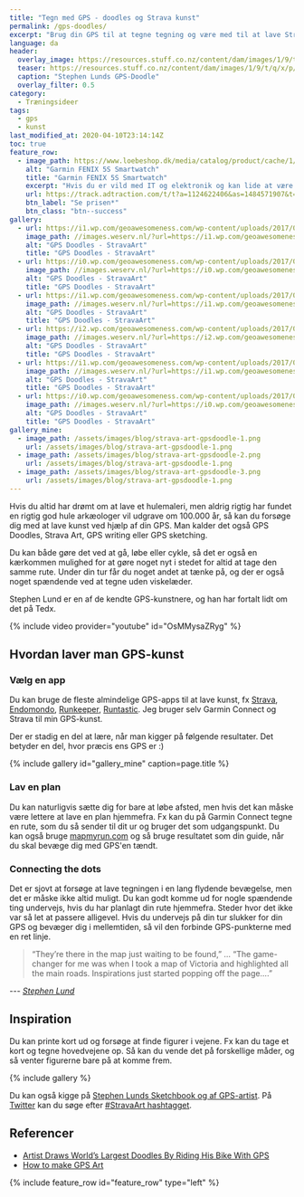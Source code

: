 ```yaml
---
title: "Tegn med GPS - doodles og Strava kunst"
permalink: /gps-doodles/
excerpt: "Brug din GPS til at tegne tegning og være med til at lave Strava Art og GPS-doodles."
language: da
header:
  overlay_image: https://resources.stuff.co.nz/content/dam/images/1/9/t/q/x/p/image.related.StuffLandscapeThreeByTwo.1464x976.19tqzx.png/1455665002072.jpg
  teaser: https://resources.stuff.co.nz/content/dam/images/1/9/t/q/x/p/image.related.StuffLandscapeThreeByTwo.1464x976.19tqzx.png/1455665002072.jpg
  caption: "Stephen Lunds GPS-Doodle"
  overlay_filter: 0.5
category:
  - Træningsideer
tags:
  - gps
  - kunst
last_modified_at: 2020-04-10T23:14:14Z
toc: true
feature_row:
  - image_path: https://www.loebeshop.dk/media/catalog/product/cache/1/image/575x/040ec09b1e35df139433887a97daa66f/r/_/r_fenix5x_hr_2003.1.jpg
    alt: "Garmin FENIX 5S Smartwatch"
    title: "Garmin FENIX 5S Smartwatch"
    excerpt: "Hvis du er vild med IT og elektronik og kan lide at være opdateret med teknologi uden at gå glip af noget, så køb Smartwatch GARMIN FENIX 5S GPS 10 ATM Sølv Sort til en uovertruffen pris"
    url: https://track.adtraction.com/t/t?a=1124622406&as=1484571907&t=2&tk=1&url=https://sportmaster.dk/garmin-fenix-5-plus-sapphire-2058971?size=One+Size&gclid=Cj0KCQjwj7v0BRDOARIsAGh37ipamu_nXNAfyMPbgF4aQfhUyRpXvIcMdu7wu2hXPvpD1_bP8i6zo54aAvojEALw_wcB
    btn_label: "Se prisen*"
    btn_class: "btn--success"
gallery:
  - url: https://i1.wp.com/geoawesomeness.com/wp-content/uploads/2017/08/stephen-lund.jpg?resize=696%2C493&ssl=1
    image_path: //images.weserv.nl/?url=https://i1.wp.com/geoawesomeness.com/wp-content/uploads/2017/08/stephen-lund.jpg&w=400&h=267&a=attention&fit=cover
    alt: "GPS Doodles - StravaArt"
    title: "GPS Doodles - StravaArt"
  - url: https://i0.wp.com/geoawesomeness.com/wp-content/uploads/2017/08/stephen-lund-1.jpg?resize=696%2C535&ssl=1
    image_path: //images.weserv.nl/?url=https://i0.wp.com/geoawesomeness.com/wp-content/uploads/2017/08/stephen-lund-1.jpg&w=400&h=267&a=attention&fit=cover
    alt: "GPS Doodles - StravaArt"
    title: "GPS Doodles - StravaArt"
  - url: https://i1.wp.com/geoawesomeness.com/wp-content/uploads/2017/08/stephen-lund-2.jpg?resize=696%2C385&ssl=1
    image_path: //images.weserv.nl/?url=https://i1.wp.com/geoawesomeness.com/wp-content/uploads/2017/08/stephen-lund-2.jpg&w=400&h=267&a=attention&fit=cover
    alt: "GPS Doodles - StravaArt"
    title: "GPS Doodles - StravaArt"
  - url: https://i2.wp.com/geoawesomeness.com/wp-content/uploads/2017/08/stephen-lund-3.jpg?resize=696%2C472&ssl=1
    image_path: //images.weserv.nl/?url=https://i2.wp.com/geoawesomeness.com/wp-content/uploads/2017/08/stephen-lund-3.jpg&w=400&h=267&a=attention&fit=cover
    alt: "GPS Doodles - StravaArt"
    title: "GPS Doodles - StravaArt"
  - url: https://i1.wp.com/geoawesomeness.com/wp-content/uploads/2017/08/stephen-lund-4.jpg?resize=696%2C668&ssl=1
    image_path: //images.weserv.nl/?url=https://i1.wp.com/geoawesomeness.com/wp-content/uploads/2017/08/stephen-lund-4.jpg&w=400&h=267&a=attention&fit=cover
    alt: "GPS Doodles - StravaArt"
    title: "GPS Doodles - StravaArt"
  - url: https://i0.wp.com/geoawesomeness.com/wp-content/uploads/2017/08/stephen-lund-5.jpg?resize=696%2C561&ssl=1
    image_path: //images.weserv.nl/?url=https://i0.wp.com/geoawesomeness.com/wp-content/uploads/2017/08/stephen-lund-5.jpg&w=400&h=267&a=attention&fit=cover
    alt: "GPS Doodles - StravaArt"
    title: "GPS Doodles - StravaArt"
gallery_mine:
  - image_path: /assets/images/blog/strava-art-gpsdoodle-1.png
    url: /assets/images/blog/strava-art-gpsdoodle-1.png
  - image_path: /assets/images/blog/strava-art-gpsdoodle-2.png
    url: /assets/images/blog/strava-art-gpsdoodle-1.png
  - image_path: /assets/images/blog/strava-art-gpsdoodle-3.png
    url: /assets/images/blog/strava-art-gpsdoodle-1.png
---
```


Hvis du altid har drømt om at lave et hulemaleri, men aldrig rigtig har fundet en rigtig god hule arkæologer vil udgrave om 100.000 år, så kan du forsøge dig med at lave kunst ved hjælp af din GPS. Man kalder det også GPS Doodles, Strava Art, GPS writing eller GPS sketching.

Du kan både gøre det ved at gå, løbe eller cykle, så det er også en kærkommen mulighed for at gøre noget nyt i stedet for altid at tage den samme rute. Under din tur får du noget andet at tænke på, og der er også noget spændende ved at tegne uden viskelæder.

Stephen Lund er en af de kendte GPS-kunstnere, og han har fortalt lidt om det på Tedx.

{% include video provider="youtube" id="OsMMysaZRyg" %}

## Hvordan laver man GPS-kunst

### Vælg en app

Du kan bruge de fleste almindelige GPS-apps til at lave kunst, fx [Strava](https://www.strava.com), [Endomondo](https://www.endomondo.com/), [Runkeeper](https://www.runkeeper.com), [Runtastic](https://www.runtastic.com). Jeg bruger selv Garmin Connect og Strava til min GPS-kunst.

Der er stadig en del at lære, når man kigger på følgende resultater. Det betyder en del, hvor præcis ens GPS er :)

{% include gallery id="gallery_mine" caption=page.title %}

### Lav en plan

Du kan naturligvis sætte dig for bare at løbe afsted, men hvis det kan måske være lettere at lave en plan hjemmefra. Fx kan du på Garmin Connect tegne en rute, som du så sender til dit ur og bruger det som udgangspunkt. Du kan også bruge [mapmyrun.com](http://www.mapmyrun.com/) og så bruge resultatet som din guide, når du skal bevæge dig med GPS'en tændt.

### Connecting the dots

Det er sjovt at forsøge at lave tegningen i en lang flydende bevægelse, men det er måske ikke altid muligt. Du kan godt komme ud for nogle spændende ting undervejs, hvis du har planlagt din rute hjemmefra. Steder hvor det ikke var så let at passere alligevel. Hvis du undervejs på din tur slukker for din GPS og bevæger dig i mellemtiden, så vil den forbinde GPS-punkterne med en ret linje.

> “They’re there in the map just waiting to be found,” ... “The game-changer for me was when I took a map of Victoria and highlighted all the main roads. Inspirations just started popping off the page….”

--- <cite>[Stephen Lund](https://gpsdoodles.com/what-do-you-see/)</cite>

## Inspiration

Du kan printe kort ud og forsøge at finde figurer i vejene. Fx kan du tage et kort og tegne hovedvejene op. Så kan du vende det på forskellige måder, og så venter figurerne bare på at komme frem.

{% include gallery %}

Du kan også kigge på [Stephen Lunds Sketchbook og af GPS-artist](http://www.gpsdoodles.com). På [Twitter](http://www.twitter.com) kan du søge efter [#StravaArt hashtagget](https://twitter.com/hashtag/StravaArt?src=hash).

## Referencer

- [Artist Draws World’s Largest Doodles By Riding His Bike With GPS](https://www.boredpanda.com/bike-gps-doodle-stephen-lund/)
- [How to make GPS Art](https://www.outsideonline.com/1978066/how-make-gps-art)

{% include feature_row id="feature_row" type="left" %}
